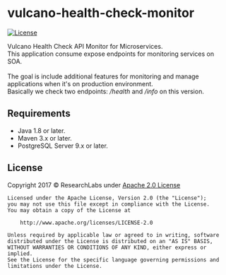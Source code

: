 # vulcano-health-check-monitor

[![License](https://img.shields.io/badge/License-Apache%202.0-blue.svg)](https://opensource.org/licenses/Apache-2.0)

Vulcano Health Check API Monitor for Microservices.<br>
This application consume expose endpoints for monitoring services on SOA.<br><br>
The goal is include additional features for monitoring and manage applications when it's on production environment.<br>
Basically we check two endpoints: <i>/health</i> and <i>/info</i> on this version.

## Requirements

- Java 1.8 or later.
- Maven 3.x or later.
- PostgreSQL Server 9.x or later.

## License

Copyright 2017 © ResearchLabs under [Apache 2.0 License](http://www.apache.org/licenses/LICENSE-2.0)

```
Licensed under the Apache License, Version 2.0 (the "License");
you may not use this file except in compliance with the License.
You may obtain a copy of the License at

    http://www.apache.org/licenses/LICENSE-2.0

Unless required by applicable law or agreed to in writing, software
distributed under the License is distributed on an "AS IS" BASIS,
WITHOUT WARRANTIES OR CONDITIONS OF ANY KIND, either express or implied.
See the License for the specific language governing permissions and
limitations under the License.
```